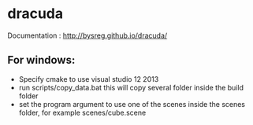 # dracuda

Documentation : http://bysreg.github.io/dracuda/

## For windows: 
- Specify cmake to use visual studio 12 2013
- run scripts/copy_data.bat this will copy several folder inside the build folder
- set the program argument to use one of the scenes inside the scenes folder, for example scenes/cube.scene
